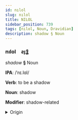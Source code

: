 ```yaml
---
id: nılol
slug: nılol
title: NILOL
sidebar_position: 739
tags: [nılol, Noun, Dravidian]
description: shadow § Noun
---
```


### nılol&emsp;<span kind="abugida">ƨȷʓ͊</span>

*shadow* **§** Noun

**IPA**: /ˈnɪ.lɑl/

**Verb**: to be a shadow

**Noun**: shadow

**Modifier**: shadow-related

<details>
    <summary>Origin</summary>
    Tamil நிழல் niḻal /n̪ɪɻɐl/<br/>
    <em>Dravidian Language Family</em>
</details>